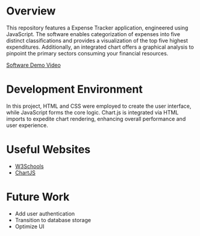# Overview

This repository features a Expense Tracker application, engineered using JavaScript. The software enables categorization of expenses into five distinct classifications and provides a visualization of the top five highest expenditures. Additionally, an integrated chart offers a graphical analysis to pinpoint the primary sectors consuming your financial resources.

[Software Demo Video](https://www.youtube.com/watch?v=_jNNscdLBUY)

# Development Environment

In this project, HTML and CSS were employed to create the user interface, while JavaScript forms the core logic. Chart.js is integrated via HTML imports to expedite chart rendering, enhancing overall performance and user experience.

# Useful Websites

- [W3Schools](https://www.w3schools.com/js/)
- [ChartJS](https://www.chartjs.org/)

# Future Work

- Add user authentication
- Transition to database storage
- Optimize UI